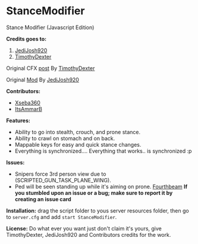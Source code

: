 # StanceModifier
Stance Modifier (Javascript Edition)

**Credits goes to:** 
1) [JediJosh920](https://www.gta5-mods.com/users/jedijosh920)
2) [TimothyDexter](https://forum.cfx.re/u/timothy_dexter) 

Original CFX [post](https://forum.cfx.re/t/release-stance-modifier-crouch-and-prone/172038) By [TimothyDexter](https://github.com/TimothyDexter)

Original [Mod](https://www.gta5-mods.com/scripts/stance) By [JediJosh920](https://www.gta5-mods.com/users/jedijosh920)

**Contributors:**
- [Xseba360](https://github.com/Xseba360)
- [ItsAmmarB](https://github.com/ItsAmmarB)

**Features:**
- Ability to go into stealth, crouch, and prone stance.
- Ability to crawl on stomach and on back.
- Mappable keys for easy and quick stance changes.
- Everything is synchronized.... Everything that works.. is synchronized :p

**Issues:**
-	Snipers force 3rd person view due to (SCRIPTED_GUN_TASK_PLANE_WING).
- Ped will be seen standing up while it's aiming on prone. [Fourthbeam](https://forum.cfx.re/u/fourthbeam/summary)
 **If you stumbled upon an issue or a bug; make sure to report it by creating an issue card**

 **Installation:**
drag the script folder to yous server resources folder, then go to `server.cfg` and add ``start StanceModifier``.

 **License:** Do what ever you want just don't claim it's yours, give TimothyDexter, JediJosh920 and Contributors credits for the work.
